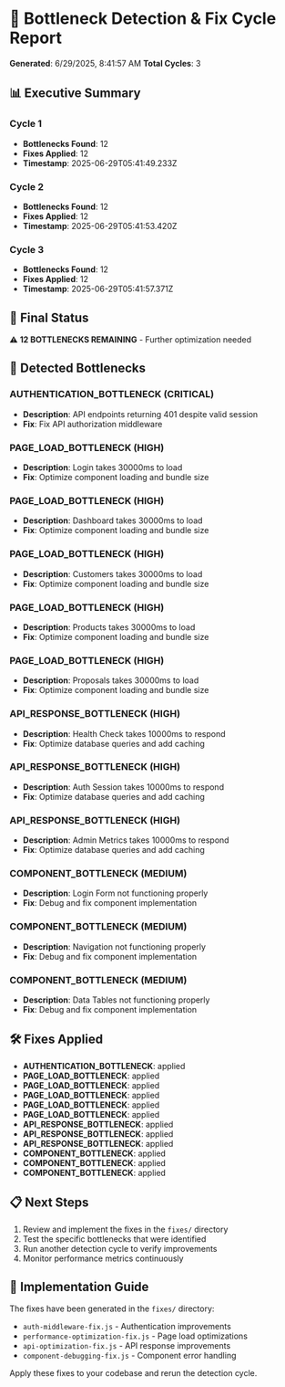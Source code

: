 # 🔧 Bottleneck Detection & Fix Cycle Report

**Generated**: 6/29/2025, 8:41:57 AM
**Total Cycles**: 3

## 📊 Executive Summary


### Cycle 1
- **Bottlenecks Found**: 12
- **Fixes Applied**: 12
- **Timestamp**: 2025-06-29T05:41:49.233Z


### Cycle 2
- **Bottlenecks Found**: 12
- **Fixes Applied**: 12
- **Timestamp**: 2025-06-29T05:41:53.420Z


### Cycle 3
- **Bottlenecks Found**: 12
- **Fixes Applied**: 12
- **Timestamp**: 2025-06-29T05:41:57.371Z


## 🎯 Final Status

⚠️ **12 BOTTLENECKS REMAINING** - Further optimization needed

## 🚨 Detected Bottlenecks


### AUTHENTICATION_BOTTLENECK (CRITICAL)
- **Description**: API endpoints returning 401 despite valid session
- **Fix**: Fix API authorization middleware


### PAGE_LOAD_BOTTLENECK (HIGH)
- **Description**: Login takes 30000ms to load
- **Fix**: Optimize component loading and bundle size


### PAGE_LOAD_BOTTLENECK (HIGH)
- **Description**: Dashboard takes 30000ms to load
- **Fix**: Optimize component loading and bundle size


### PAGE_LOAD_BOTTLENECK (HIGH)
- **Description**: Customers takes 30000ms to load
- **Fix**: Optimize component loading and bundle size


### PAGE_LOAD_BOTTLENECK (HIGH)
- **Description**: Products takes 30000ms to load
- **Fix**: Optimize component loading and bundle size


### PAGE_LOAD_BOTTLENECK (HIGH)
- **Description**: Proposals takes 30000ms to load
- **Fix**: Optimize component loading and bundle size


### API_RESPONSE_BOTTLENECK (HIGH)
- **Description**: Health Check takes 10000ms to respond
- **Fix**: Optimize database queries and add caching


### API_RESPONSE_BOTTLENECK (HIGH)
- **Description**: Auth Session takes 10000ms to respond
- **Fix**: Optimize database queries and add caching


### API_RESPONSE_BOTTLENECK (HIGH)
- **Description**: Admin Metrics takes 10000ms to respond
- **Fix**: Optimize database queries and add caching


### COMPONENT_BOTTLENECK (MEDIUM)
- **Description**: Login Form not functioning properly
- **Fix**: Debug and fix component implementation


### COMPONENT_BOTTLENECK (MEDIUM)
- **Description**: Navigation not functioning properly
- **Fix**: Debug and fix component implementation


### COMPONENT_BOTTLENECK (MEDIUM)
- **Description**: Data Tables not functioning properly
- **Fix**: Debug and fix component implementation


## 🛠️ Fixes Applied

- **AUTHENTICATION_BOTTLENECK**: applied
- **PAGE_LOAD_BOTTLENECK**: applied
- **PAGE_LOAD_BOTTLENECK**: applied
- **PAGE_LOAD_BOTTLENECK**: applied
- **PAGE_LOAD_BOTTLENECK**: applied
- **PAGE_LOAD_BOTTLENECK**: applied
- **API_RESPONSE_BOTTLENECK**: applied
- **API_RESPONSE_BOTTLENECK**: applied
- **API_RESPONSE_BOTTLENECK**: applied
- **COMPONENT_BOTTLENECK**: applied
- **COMPONENT_BOTTLENECK**: applied
- **COMPONENT_BOTTLENECK**: applied

## 📋 Next Steps


1. Review and implement the fixes in the `fixes/` directory
2. Test the specific bottlenecks that were identified
3. Run another detection cycle to verify improvements
4. Monitor performance metrics continuously


## 🔧 Implementation Guide

The fixes have been generated in the `fixes/` directory:
- `auth-middleware-fix.js` - Authentication improvements
- `performance-optimization-fix.js` - Page load optimizations
- `api-optimization-fix.js` - API response improvements
- `component-debugging-fix.js` - Component error handling

Apply these fixes to your codebase and rerun the detection cycle.
